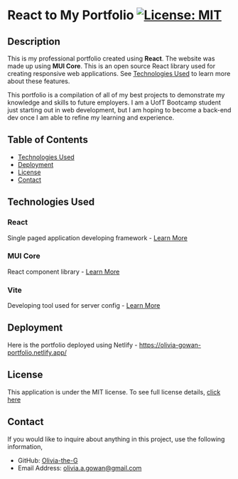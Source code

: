 # React to My Portfolio [![License: MIT](https://img.shields.io/badge/License-MIT-yellow?style=flat-square&link=https%3A%2F%2Fopensource.org%2Flicense%2Fmit%2F)](https://opensource.org/license/mit/)

## Description

This is my professional portfolio created using **React**. The website was made up using **MUI Core**. This is an open source React library used for creating responsive web applications. See [Technologies Used](#technologies-used) to learn more about these features. 

This portfolio is a compilation of all of my best projects to demonstrate my knowledge and skills to future employers. I am a UofT Bootcamp student just starting out in web development, but I am hoping to become a back-end dev once I am able to refine my learning and experience. 

## Table of Contents

- [Technologies Used](#technologies-used)
- [Deployment](#deployment)
- [License](#license)
- [Contact](#contact)

## Technologies Used

### React
Single paged application developing framework - [Learn More](https://react.dev/)

### MUI Core
React component library - [Learn More](https://mui.com/core/)

### Vite
Developing tool used for server config - [Learn More](https://vitejs.dev/)

## Deployment
Here is the portfolio deployed using Netlify - https://olivia-gowan-portfolio.netlify.app/

## License
This application is under the MIT license. To see full license details, [click here](https://opensource.org/license/mit/)

## Contact

If you would like to inquire about anything in this project, use the following information,
- GitHub: [Olivia-the-G](https://github.com/Olivia-the-G)
- Email Address: olivia.a.gowan@gmail.com
